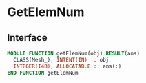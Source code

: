 # GetElemNum

## Interface

```fortran
MODULE FUNCTION getElemNum(obj) RESULT(ans)
  CLASS(Mesh_), INTENT(IN) :: obj
  INTEGER(I4B), ALLOCATABLE :: ans(:)
END FUNCTION getElemNum
```
